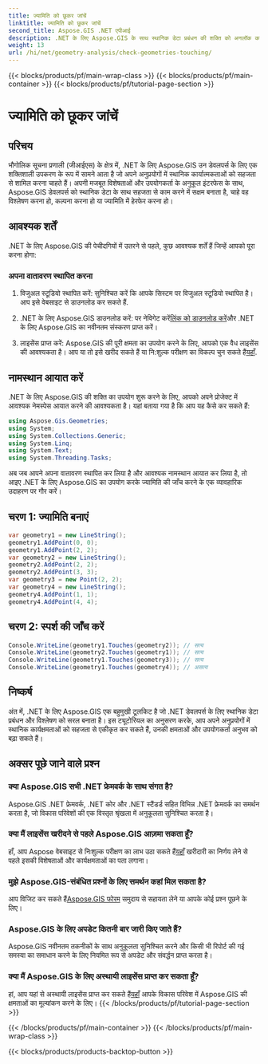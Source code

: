 ```yaml
---
title: ज्यामिति को छूकर जांचें
linktitle: ज्यामिति को छूकर जांचें
second_title: Aspose.GIS .NET एपीआई
description: .NET के लिए Aspose.GIS के साथ स्थानिक डेटा प्रबंधन की शक्ति को अनलॉक करें। इस बहुमुखी टूलकिट के साथ अपने अनुप्रयोगों में स्थानिक कार्यक्षमताओं को सहजता से एकीकृत करें।
weight: 13
url: /hi/net/geometry-analysis/check-geometries-touching/
---
```


{{< blocks/products/pf/main-wrap-class >}}
{{< blocks/products/pf/main-container >}}
{{< blocks/products/pf/tutorial-page-section >}}

# ज्यामिति को छूकर जांचें

## परिचय
भौगोलिक सूचना प्रणाली (जीआईएस) के क्षेत्र में, .NET के लिए Aspose.GIS उन डेवलपर्स के लिए एक शक्तिशाली उपकरण के रूप में सामने आता है जो अपने अनुप्रयोगों में स्थानिक कार्यात्मकताओं को सहजता से शामिल करना चाहते हैं। अपनी मजबूत विशेषताओं और उपयोगकर्ता के अनुकूल इंटरफेस के साथ, Aspose.GIS डेवलपर्स को स्थानिक डेटा के साथ सहजता से काम करने में सक्षम बनाता है, चाहे वह विश्लेषण करना हो, कल्पना करना हो या ज्यामिति में हेरफेर करना हो।
## आवश्यक शर्तें
.NET के लिए Aspose.GIS की पेचीदगियों में उतरने से पहले, कुछ आवश्यक शर्तें हैं जिन्हें आपको पूरा करना होगा:
### अपना वातावरण स्थापित करना
1. विजुअल स्टूडियो स्थापित करें: सुनिश्चित करें कि आपके सिस्टम पर विजुअल स्टूडियो स्थापित है। आप इसे वेबसाइट से डाउनलोड कर सकते हैं.
   
2.  .NET के लिए Aspose.GIS डाउनलोड करें: पर नेविगेट करें[लिंक को डाउनलोड करें](https://releases.aspose.com/gis/net/)और .NET के लिए Aspose.GIS का नवीनतम संस्करण प्राप्त करें।
3.  लाइसेंस प्राप्त करें: Aspose.GIS की पूरी क्षमता का उपयोग करने के लिए, आपको एक वैध लाइसेंस की आवश्यकता है। आप या तो इसे खरीद सकते हैं या नि:शुल्क परीक्षण का विकल्प चुन सकते हैं[यहाँ](https://releases.aspose.com/).

## नामस्थान आयात करें
.NET के लिए Aspose.GIS की शक्ति का उपयोग शुरू करने के लिए, आपको अपने प्रोजेक्ट में आवश्यक नेमस्पेस आयात करने की आवश्यकता है। यहां बताया गया है कि आप यह कैसे कर सकते हैं:

```csharp
using Aspose.Gis.Geometries;
using System;
using System.Collections.Generic;
using System.Linq;
using System.Text;
using System.Threading.Tasks;
```

अब जब आपने अपना वातावरण स्थापित कर लिया है और आवश्यक नामस्थान आयात कर लिया है, तो आइए .NET के लिए Aspose.GIS का उपयोग करके ज्यामिति की जाँच करने के एक व्यावहारिक उदाहरण पर गौर करें।
## चरण 1: ज्यामिति बनाएं
```csharp
var geometry1 = new LineString();
geometry1.AddPoint(0, 0);
geometry1.AddPoint(2, 2);
var geometry2 = new LineString();
geometry2.AddPoint(2, 2);
geometry2.AddPoint(3, 3);
var geometry3 = new Point(2, 2);
var geometry4 = new LineString();
geometry4.AddPoint(1, 1);
geometry4.AddPoint(4, 4);
```
## चरण 2: स्पर्श की जाँच करें
```csharp
Console.WriteLine(geometry1.Touches(geometry2)); // सत्य
Console.WriteLine(geometry2.Touches(geometry1)); // सत्य
Console.WriteLine(geometry1.Touches(geometry3)); // सत्य
Console.WriteLine(geometry1.Touches(geometry4)); // असत्य
```

## निष्कर्ष
अंत में, .NET के लिए Aspose.GIS एक बहुमुखी टूलकिट है जो .NET डेवलपर्स के लिए स्थानिक डेटा प्रबंधन और विश्लेषण को सरल बनाता है। इस ट्यूटोरियल का अनुसरण करके, आप अपने अनुप्रयोगों में स्थानिक कार्यक्षमताओं को सहजता से एकीकृत कर सकते हैं, उनकी क्षमताओं और उपयोगकर्ता अनुभव को बढ़ा सकते हैं।
## अक्सर पूछे जाने वाले प्रश्न
### क्या Aspose.GIS सभी .NET फ्रेमवर्क के साथ संगत है?
Aspose.GIS .NET फ्रेमवर्क, .NET कोर और .NET स्टैंडर्ड सहित विभिन्न .NET फ्रेमवर्क का समर्थन करता है, जो विकास परिवेशों की एक विस्तृत श्रृंखला में अनुकूलता सुनिश्चित करता है।
### क्या मैं लाइसेंस खरीदने से पहले Aspose.GIS आज़मा सकता हूँ?
 हाँ, आप Aspose वेबसाइट से निःशुल्क परीक्षण का लाभ उठा सकते हैं[यहाँ](https://purchase.aspose.com/temporary-license/) खरीदारी का निर्णय लेने से पहले इसकी विशेषताओं और कार्यक्षमताओं का पता लगाना।
### मुझे Aspose.GIS-संबंधित प्रश्नों के लिए समर्थन कहां मिल सकता है?
 आप विजिट कर सकते हैं[Aspose.GIS फोरम](https://forum.aspose.com/c/gis/33) समुदाय से सहायता लेने या आपके कोई प्रश्न पूछने के लिए।
### Aspose.GIS के लिए अपडेट कितनी बार जारी किए जाते हैं?
Aspose.GIS नवीनतम तकनीकों के साथ अनुकूलता सुनिश्चित करने और किसी भी रिपोर्ट की गई समस्या का समाधान करने के लिए नियमित रूप से अपडेट और संवर्द्धन प्राप्त करता है।
### क्या मैं Aspose.GIS के लिए अस्थायी लाइसेंस प्राप्त कर सकता हूँ?
 हां, आप यहां से अस्थायी लाइसेंस प्राप्त कर सकते हैं[यहाँ](https://purchase.aspose.com/temporary-license/) आपके विकास परिवेश में Aspose.GIS की क्षमताओं का मूल्यांकन करने के लिए।
{{< /blocks/products/pf/tutorial-page-section >}}

{{< /blocks/products/pf/main-container >}}
{{< /blocks/products/pf/main-wrap-class >}}

{{< blocks/products/products-backtop-button >}}
